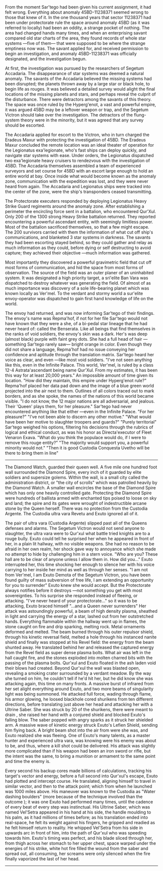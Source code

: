 From the moment Sar'tego had been given his current assignment, it had felt wrong. Everything about anomaly 45BD-11238371 seemed wrong to those that knew of it. In the one thousand years that sector 11238371 had been under protectorate rule the space around anomaly 45BD (as it was referred to locally) had been an oddity, a strange pocket of nothing. The area had changed hands many times, and when an enterprising savant compared old star charts of the area, they found records of whole star systems —five of them— that were supposed to be where the strange emptiness now was. The savant applied for, and received permission to begin an investigation, and anomaly 45BD-11238371 was officially designated, and the investigation begun.

At first, the investigation was pursued by the researchers of Segetum Accadaria. The disappearance of star systems was deemed a natural anomaly. The savants of the Accadaria believed the missing systems had been disrupted; the planets thrown away by a large star or black hole, to begin life as rouges. It was believed a detailed survey would alight the final locations of the missing planets and stars, and perhaps reveal the culprit of the disturbance. There were detractors among the savants of this theory. The space was once ruled by the Hyperg'enot, a vast and powerful empire, it was argued 45BD may be a leftover weapon or trap, and the Segetum Victron should take over the investigation. The detractors of the flung-system theory were in the minority, but it was agreed that any survey should be escorted.

The Accadaria applied for escort to the Victron, who in turn charged the Eradeus Maxur with protecting the investigation of 45BD. The Eradeus Maxur concluded the remote location was an ideal theater of operation for the Legionatus exa'legionate, who's fast ships can deploy quickly, and navigate star systems with ease. Under orders, the Legionatus dispatched two exa'legionate heavy cruisers to rendezvous with the investigation of 45BD. The Accadaria themselves assembled a team of experienced surveyors and set course for 45BD with an escort large enough to hold an entire world at bay. Once inside what would become known as the anomaly zone, communication with the expedition was lost, and they were never heard from again. The Accadaria and Legionatus ships were tracked into the center of the zone, were the ship's transponders ceased transmitting.

The Protectorate executers responded by deploying Legionatus Heavy Strike Guard regiments around the anomaly zone. After establishing a perimeter the encircling force sent in a battalion, who encountered Qur'Xul. Only 200 of the 1300 strong Heavy Strike battalion returned. They reported encountering a powerful ascendant entity, with seemingly limitless power. Most of the battalion sacrificed themselves, so that a few might escape. The 200 survivors carried with them the information of what cut off ship's communications, and blanketed 3 star systems in darkness. The savants they had been escorting stayed behind, so they could gather and relay as much information as they could, before dying or self destructing to avoid capture; they achieved their objective —much information was gathered.

Most importantly they discovered a powerful gravimetric field that cut off most forms of communication, and hid the space from most forms of observation. The source of the field was an outer planer of an uninhabited system. It was designated a high priority target, a sri'elite Ban Vara was dispatched to destroy whatever was generating the field. Of almost of as much importance was discovery of a sole life-bearing planet which was known locally as Ver'mel. To the verdant and stormy world a sur'elite envoy-operator was dispatched to gain first hand knowledge of life on the world.

The envoy had returned, and was now informing Sar'tego of their findings. The envoy's name was Repma'hof, if not for her file Sar'tego would not have known that they were a she, of a bi-pedal star lineage that he had never heard of: called the Benserata. Like all beings that find themselves in the ranks of void soldiers, the envoy's skin was a dark. Her's was deep (almost black) purple with faint grey dots. She had a full head of hair —something Sar'tego rarely saw— bright orange in color. Even though they did not share a language, Repma'hof had no issue conveying her confidence and aptitude through the translation matrix. Sar'tego heard her voice as clear, and even —like most void soldiers. "I've not seen anything like this, even in the Infinite Palace. This world, Ver'mel, is ruled by a class 12-4 Astrata'ascendant being name Qur'Xul. From my estimates, it has been this way for at least 20,000 years." An impossible amount of time given its location. "How did they maintain, this empire under Hyperg'enot rule?" Repma'hof placed her data pad down and the image of a blue green world projected into the air next to them. Outlines of all colors traced out to mark borders, and as she spoke, the names of the nations of this world became visible. "I do not know, the 12 major nations are all adversarial, and jealous. Their 'Queen' plays them, for her pleasure." Sar'tego had never encountered anything like that either —even in the Infinite Palace.
"For her pleasure?"
"I've not been able to discern any other motive."
"What would have been her motive to slaughter troopers and guards?"
"Purely territorial"
Sar'tego weighed his options, filtering his decisions through the rubrics of logical and ethical conduct, as was his honor as Directa'executor of Fleet Venaron Exava. "What do you think the populace would do, if I were to remove this rouge entity?"
"The majority would support you, a powerful minority would not."
"Then it is good Custodia Conquesta Uvetho will be there to bring them in line"

--------------------------

The Diamond Watch, guarded their queen well. A five mile one hundred foot wall surrounded the Diamond Spire, every inch of it guarded by elite soldiers and supersize golems. Within the wall, is a small city called the administration district, or "the city of scrolls" which was patrolled heavily by the Diamond Watch. A smaller wall encircles the base of the Diamond Spire which has only one heavily controlled gate. Protecting the Diamond Spire were hundreds of ballista armed with enchanted tips poised to loose on sky and land; the spire and its gates were wrought of indestructible arcane stone by the Queen herself. There was no protection from the Custodia Argente. The Custodia ultra vara Revetu and Exuto ignored all of it.

The pair of ultra vara (Custodia Argente) slipped past all of the Queens defenses and alarms. The Segetum Victron would not send anyone to slaughter, the ultra vara were to Qur'xul what battle tried knights are to a rouge bully. Exuto could tell he surprised her when he appeared in front of her, in a plain lit hallway, with no visible weapons. She had no reason to be afraid in her own realm, her shock gave way to annoyance which she made no attempt to hide by challenging him in a stern voice. "Who are you? These hall are to be clear of anyone unless I allow them in. How did you..." Exuto interrupted her, this time shocking her enough to silence her with his voice carrying to her inside her mind as well as through her senses. "I am not from Ver'mel, I am Exuto Demota of the Segetum Victron, you have been found guilty of mass subversion of free life, I am extending an opportunity for you to surrender" Exuto knew she would accept. But the Protectorate always notifies before it destroys —not something you get with most sovereignties. To his surprise she responded instead of fleeing, or attacking. "I've never heard of your protectorate..." so it was to be attacking, Exuto braced himself "...and a Queen never surrenders" Her attack was astoundingly powerful, a beam of high density plasma, sheathed in light and carrying the energy of a star, lashed out from her outstretched hands. Everything flammable within the hallway went up in flames, the stone caught on fire and drip sparking, melting rock. Metal ornaments deformed and melted. The beam burned through his outer repulsor shield, through his kinetic reversal field, melted a hole through his instanced nanite shield and finally was stopped at his Revel field: the energy from the beam shunted away. He translated behind her and released the captured energy from the Revel field as super dense plasma bolts. What air was left in the hall caught fire, and the stones exploded into molten charred bits with the passing of the plasma bolts. Qur'xul and Exuto floated in the ash laden void their blows had created. Beyond Qur'xul the wall was blasted open, revealing a smoking crater surrounded by a verdant meadow. By the way she turned on him, he couldn't tell if he'd hit her, but he did know she was attacking again, this time on many fronts. A massive burst of infrared from her set alight everything around Exuto, and two more beams of singularity light was being summoned. He attacked full force, wading through flame, his armor glowing, he loosed blackhole cored shurikens from ten different directions, before translating just above her head and attacking her with a Ultrine Saber. She was struck by 20 of the shurikens, there were meant to drain , she raised her hand with a conjured shield and blocked Exuto's falling blow. The saber popped with angry sparks as it struck her shielded arm. A massive wave of kinetic energy struck Exuto's Lefien Shield, sending him flying back. A bright beam shot into the air from were she was, and Exuto realized she was fleeing. One of Exuto's many talents, as a master hunter and experienced ultra vara, was knowing were his enemy was about to be, and thus, where a kill shot could be delivered. His attack was slightly more complicated than if his weapon had been an iron sword or rifle, but the intent was the same, to bring a munition or armament to the same point and time the enemy is.

Every second his backup cores made billions of calculations, tracking his target's vector and energy, before a full second into Qur'xul's escape, Exuto had plotted and intercept course. He translated, aligning himself to travel in similar vector, and then to the attack point; which from when he launched was 1000 miles above. His maneuver was known to the Custodia as "Water dashing boulders" (more because of the technique involved than the outcome ); it was one Exuto had performed many times, until the cadence of every beat of every step was instinctual. His Ultrine Saber, which was named Vel'Setra appeared in his hand at his side, the handle moulding to his palm, as it had millions of times before; as his translation ended into real-space, he felt its weight against his fingers, he gripped and readied as he felt himself return to reality. He whipped Vel'Setra from his side in upwards arc in front of him, into the path of Qur'xul who was speeding towards him. Exuto's timing was perfect, and his blade sliced through her, from thigh across her stomach to her upper chest, space warped under the energies of his strike, white hot fire filled the wound from the saber and spread out, all consuming, her screams were only silenced when the fire finally vaporized the last of her head.

--------------------------------------------------------
